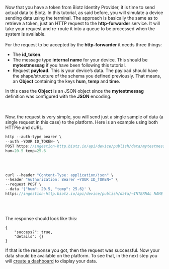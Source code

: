 
Now that you have a token from Biotz Identity Provider, it is time to send actual data to Biotz. In this tutorial, as said before, you will simulate a device sending data using the terminal. The approach is basically the same as to retrieve a token, just an HTTP request to the **http-forwarder** service. It will take your request and re-route it into a queue to be processed when the system is available.
<br></br>
For the request to be accepted by the **http-forwarder** it needs three things:
- The **id_token**.
- The message type **internal name** for your device. This should be **mytestmessag** if you have been following this tutorial.
- Request **payload**. This is your device’s data. The payload should have the shape/structure of the schema you defined previously. That means, an **Object** containing the keys **hum**, **temp** and **time**.

In this case the **Object** is an JSON object since the **mytestmessag** definition was configured with the **JSON** encoding.

<br></br>
Now, the request is very simple, you will send just a single sample of data (a single request in this case) to the platform. Here is an example using both HTTPie and cURL.

```jsx title="HTTPie"
http --auth-type bearer \
--auth ~YOUR ID_TOKEN~ \
POST https://ingestion-http.biotz.io/api/device/publish/data/mytestmessag \
hum=20.5 temp=25.6
```
<br></br>

```jsx title="cURL"
curl --header "Content-Type: application/json" \
--header "Authorization: Bearer ~YOUR ID_TOKEN~" \
--request POST \
--data '{"hum": 20.5, "temp": 25.6}' \
https://ingestion-http.biotz.io/api/device/publish/data/~INTERNAL NAME OF MESSAGE_TYPE~
```
<br></br>

The response should look like this:
```
{
	"success?": true,
	"details": {}
}
```

If that is the response you got, then the request was successful. Now your data should be available on the platform. To see that, in the next step you will <a href="./Step 7 - Displaying the data" target="_self">create a dashboard</a> to display your data.


‍
